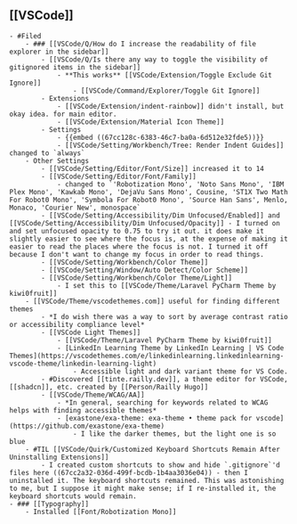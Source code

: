 ## [[VSCode]]
	- #Filed
		- ### [[VSCode/Q/How do I increase the readability of file explorer in the sidebar]]
			- [[VSCode/Q/Is there any way to toggle the visibility of gitignored items in the sidebar]]
				- **This works** [[VSCode/Extension/Toggle Exclude Git Ignore]]
					- [[VSCode/Command/Explorer/Toggle Git Ignore]]
			- Extensions
				- [[VSCode/Extension/indent-rainbow]] didn't install, but okay idea. for main editor.
				- [[VSCode/Extension/Material Icon Theme]]
			- Settings
				- {{embed ((67cc128c-6383-46c7-ba0a-6d512e32fde5))}}
				- [[VSCode/Setting/Workbench/Tree: Render Indent Guides]] changed to `always`
		- Other Settings
			- [[VSCode/Setting/Editor/Font/Size]] increased it to 14
			- [[VSCode/Setting/Editor/Font/Family]]
				- changed to `'Robotization Mono', 'Noto Sans Mono', 'IBM Plex Mono', 'Kawkab Mono', 'DejaVu Sans Mono', Cousine, 'ST1X Two Math For Robot0 Mono', 'Symbola For Robot0 Mono', 'Source Han Sans', Menlo, Monaco, 'Courier New', monospace`
			- [[VSCode/Setting/Accessibility/Dim Unfocused/Enabled]] and [[VSCode/Setting/Accessibility/Dim Unfocused/Opacity]] - I turned on and set unfocused opacity to 0.75 to try it out. it does make it slightly easier to see where the focus is, at the expense of making it easier to read the places where the focus is not. I turned it off because I don't want to change my focus in order to read things.
			- [[VSCode/Setting/Workbench/Color Theme]]
			- [[VSCode/Setting/Window/Auto Detect/Color Scheme]]
			- [[VSCode/Setting/Workbench/Color Theme/Light]]
				- I set this to [[VSCode/Theme/Laravel PyCharm Theme by kiwi0fruit]]
		- [[VSCode/Theme/vscodethemes.com]] useful for finding different themes
			- *I do wish there was a way to sort by average contrast ratio or accessibility compliance level*
			- [[VSCode Light Themes]]
				- [[VSCode/Theme/Laravel PyCharm Theme by kiwi0fruit]]
				- [LinkedIn Learning Theme by LinkedIn Learning | VS Code Themes](https://vscodethemes.com/e/linkedinlearning.linkedinlearning-vscode-theme/linkedin-learning-light)
					- Accessible light and dark variant theme for VS Code.
			- #Discovered [[tinte.railly.dev]], a theme editor for VSCode, [[shadcn]], etc. created by [[Person/Railly Hugo]]
			- [[VSCode/Theme/WCAG/AA]]
				- *In general, searching for keywords related to WCAG helps with finding accessible themes*
				- [exastone/exa-theme: exa-theme • theme pack for vscode](https://github.com/exastone/exa-theme)
					- I like the darker themes, but the light one is so blue
		- #TIL [[VSCode/Quirk/Customized Keyboard Shortcuts Remain After Uninstalling Extensions]]
			- I created custom shortcuts to show and hide `.gitignore`'d files here ((67cc2a32-036d-499f-bcdb-1b4aa3036e04)) - then I uninstalled it. The keyboard shortcuts remained. This was astonishing to me, but I suppose it might make sense; if I re-installed it, the keyboard shortcuts would remain.
	- ### [[Typography]]
		- Installed [[Font/Robotization Mono]]